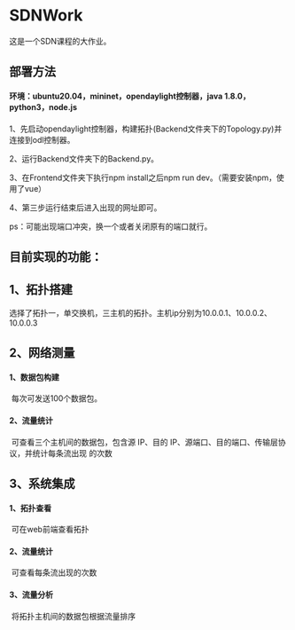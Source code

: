 # SDNWork

这是一个SDN课程的大作业。



## 部署方法

#### 环境：ubuntu20.04，mininet，opendaylight控制器，java 1.8.0，python3，node.js

1、先启动opendaylight控制器，构建拓扑(Backend文件夹下的Topology.py)并连接到odl控制器。

2、运行Backend文件夹下的Backend.py。

3、在Frontend文件夹下执行npm install之后npm run dev。（需要安装npm，使用了vue）

4、第三步运行结束后进入出现的网址即可。

ps：可能出现端口冲突，换一个或者关闭原有的端口就行。

## 目前实现的功能：

## 1、拓扑搭建

​	选择了拓扑一，单交换机，三主机的拓扑。主机ip分别为10.0.0.1、10.0.0.2、10.0.0.3

## 2、网络测量

#### 	1、数据包构建

​		每次可发送100个数据包。

#### 	2、流量统计

​		可查看三个主机间的数据包，包含源 IP、目的 IP、源端口、目的端口、传输层协议，并统计每条流出现	的次数

## 3、系统集成

#### 	1、拓扑查看

​		可在web前端查看拓扑

#### 	2、流量统计

​		可查看每条流出现的次数

#### 	3、流量分析

​		将拓扑主机间的数据包根据流量排序
